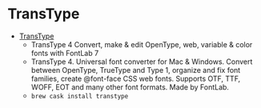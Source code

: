 # TransType
- [TransType](https://www.fontlab.com/font-converter/transtype/)
  -  TransType 4 Convert, make & edit OpenType, web, variable & color fonts with FontLab 7
  - TransType 4. Universal font converter for Mac & Windows. Convert between OpenType, TrueType and Type 1, organize and fix font families, create @font-face CSS web fonts. Supports OTF, TTF, WOFF, EOT and many other font formats. Made by FontLab.
  - `brew cask install transtype`
